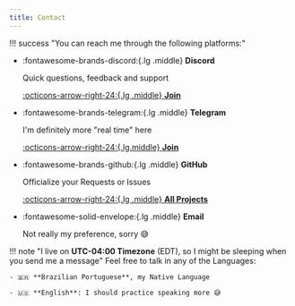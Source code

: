 ```yaml
---
title: Contact
---
```


!!! success "You can reach me through the following platforms:"

<div class="grid cards" markdown>

-   :fontawesome-brands-discord:{.lg .middle} **Discord**

    Quick questions, feedback and support

    [:octicons-arrow-right-24:{.lg .middle} **Join**](https://discord.gg/KjqvcYwRHm)

-   :fontawesome-brands-telegram:{.lg .middle} **Telegram**

    I'm definitely more "real time" here

    [:octicons-arrow-right-24:{.lg.middle} **Join**](https://t.me/BrokenSource)

-   :fontawesome-brands-github:{.lg .middle} **GitHub**

    Officialize your Requests or Issues

    [:octicons-arrow-right-24:{.lg .middle} **All Projects**](https://github.com/orgs/BrokenSource/repositories)

-   :fontawesome-solid-envelope:{.lg .middle} **Email**

    Not really my preference, sorry 😅

</div>

!!! note "I live on **UTC-04:00 Timezone** (EDT), so I might be sleeping when you send me a message"
    Feel free to talk in any of the Languages:

    - 🇧🇷 **Brazilian Portuguese**, my Native Language

    - 🇺🇸 **English**: I should practice speaking more 😅
